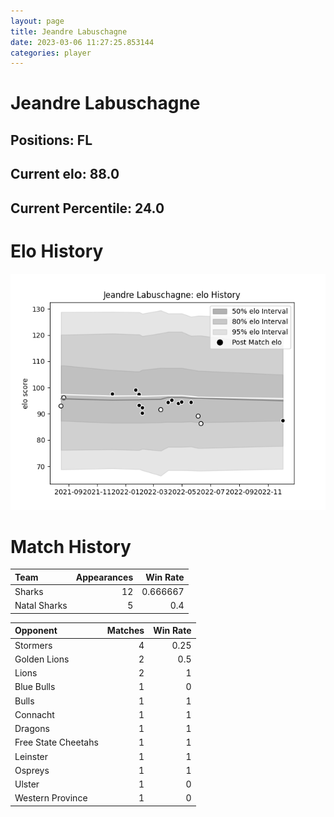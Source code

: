 ```yaml
---  
layout: page  
title: Jeandre Labuschagne  
date: 2023-03-06 11:27:25.853144  
categories: player  
---
```

# Jeandre Labuschagne

## Positions: FL

## Current elo: 88.0

## Current Percentile: 24.0

# Elo History


![elo history](history_JeandreLabuschagne.png)
# Match History


| Team         |   Appearances |   Win Rate |
|:-------------|--------------:|-----------:|
| Sharks       |            12 |   0.666667 |
| Natal Sharks |             5 |   0.4      |

| Opponent            |   Matches |   Win Rate |
|:--------------------|----------:|-----------:|
| Stormers            |         4 |       0.25 |
| Golden Lions        |         2 |       0.5  |
| Lions               |         2 |       1    |
| Blue Bulls          |         1 |       0    |
| Bulls               |         1 |       1    |
| Connacht            |         1 |       1    |
| Dragons             |         1 |       1    |
| Free State Cheetahs |         1 |       1    |
| Leinster            |         1 |       1    |
| Ospreys             |         1 |       1    |
| Ulster              |         1 |       0    |
| Western Province    |         1 |       0    |